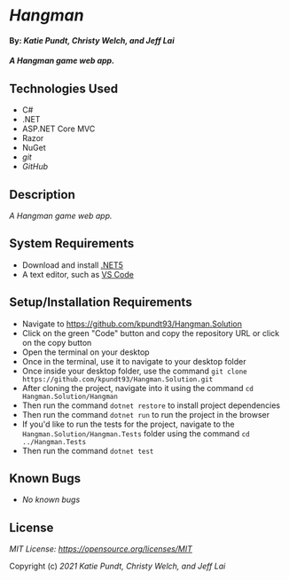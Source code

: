 # _Hangman_

#### By: _*Katie Pundt, Christy Welch, and Jeff Lai*_

#### _A Hangman game web app._

## Technologies Used
* C#
* .NET
* ASP.NET Core MVC
* Razor
* NuGet
* _git_
* _GitHub_

## Description
_A Hangman game web app._

## System Requirements
* Download and install [.NET5](https://dotnet.microsoft.com/en-us/download/dotnet/5.0)
* A text editor, such as [VS Code](https://code.visualstudio.com/)

## Setup/Installation Requirements
* Navigate to https://github.com/kpundt93/Hangman.Solution
* Click on the green "Code" button and copy the repository URL or click on the copy button
* Open the terminal on your desktop
* Once in the terminal, use it to navigate to your desktop folder
* Once inside your desktop folder, use the command `git clone https://github.com/kpundt93/Hangman.Solution.git`
* After cloning the project, navigate into it using the command `cd Hangman.Solution/Hangman`
* Then run the command `dotnet restore` to install project dependencies
* Then run the command `dotnet run` to run the project in the browser
* If you'd like to run the tests for the project, navigate to the `Hangman.Solution/Hangman.Tests` folder using the command `cd ../Hangman.Tests`
* Then run the command `dotnet test`

## Known Bugs
* _No known bugs_

## License
_MIT License: https://opensource.org/licenses/MIT_

Copyright (c) _2021_ _Katie Pundt, Christy Welch, and Jeff Lai_